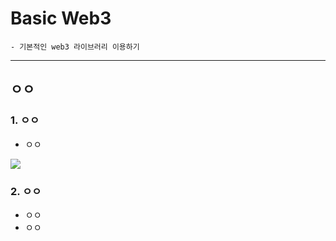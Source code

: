 # Basic Web3
    - 기본적인 web3 라이브러리 이용하기
---
## ㅇㅇ
  ### 1. ㅇㅇ
  - ㅇㅇ

  ![](https://github.com/Lee-KyungSeok/Ethereum-Study/blob/master/BasicWeb3/picture/mining.png)

  ### 2. ㅇㅇ
  - ㅇㅇ
  - ㅇㅇ
